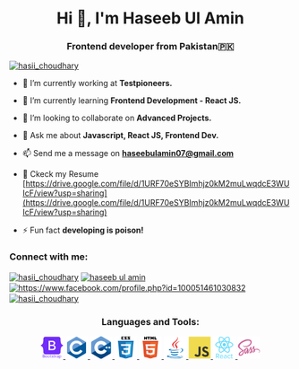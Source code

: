 <h1 align="center">Hi 👋, I'm Haseeb Ul Amin</h1>
<h3 align="center">Frontend developer from Pakistan🇵🇰</h3>

<p align="left"> <a href="https://twitter.com/hasii_choudhary" target="blank"><img src="https://img.shields.io/twitter/follow/hasii_choudhary?logo=twitter&style=for-the-badge" alt="hasii_choudhary" /></a> </p>

- 🔭 I’m currently working at **Testpioneers.**

- 🌱 I’m currently learning **Frontend Development - React JS.**

- 👯 I’m looking to collaborate on **Advanced Projects.**

- 💬 Ask me about **Javascript, React JS, Frontend Dev.**

- 📫 Send me a message on **haseebulamin07@gmail.com**

- 📄 Ckeck my Resume [https://drive.google.com/file/d/1URF70eSYBImhjz0kM2muLwqdcE3WUIcF/view?usp=sharing](https://drive.google.com/file/d/1URF70eSYBImhjz0kM2muLwqdcE3WUIcF/view?usp=sharing)

- ⚡ Fun fact **developing is poison!**

<h3 align="left">Connect with me:</h3>
<p align="left">
<a href="https://twitter.com/hasii_choudhary" target="blank"><img align="center" src="https://raw.githubusercontent.com/rahuldkjain/github-profile-readme-generator/master/src/images/icons/Social/twitter.svg" alt="hasii_choudhary" height="30" width="40" /></a>
<a href="https://linkedin.com/in/haseeb ul amin" target="blank"><img align="center" src="https://raw.githubusercontent.com/rahuldkjain/github-profile-readme-generator/master/src/images/icons/Social/linked-in-alt.svg" alt="haseeb ul amin" height="30" width="40" /></a>
<a href="https://fb.com/https://www.facebook.com/profile.php?id=100051461030832" target="blank"><img align="center" src="https://raw.githubusercontent.com/rahuldkjain/github-profile-readme-generator/master/src/images/icons/Social/facebook.svg" alt="https://www.facebook.com/profile.php?id=100051461030832" height="30" width="40" /></a>
<a href="https://instagram.com/hasii_choudhary" target="blank"><img align="center" src="https://raw.githubusercontent.com/rahuldkjain/github-profile-readme-generator/master/src/images/icons/Social/instagram.svg" alt="hasii_choudhary" height="30" width="40" /></a>
</p>

<h3 align="center">Languages and Tools:</h3>
<p align="center"> <a href="https://getbootstrap.com" target="_blank" rel="noreferrer"> <img src="https://raw.githubusercontent.com/devicons/devicon/master/icons/bootstrap/bootstrap-plain-wordmark.svg" alt="bootstrap" width="40" height="40"/> </a> <a href="https://www.cprogramming.com/" target="_blank" rel="noreferrer"> <img src="https://raw.githubusercontent.com/devicons/devicon/master/icons/c/c-original.svg" alt="c" width="40" height="40"/> </a> <a href="https://www.w3schools.com/cpp/" target="_blank" rel="noreferrer"> <img src="https://raw.githubusercontent.com/devicons/devicon/master/icons/cplusplus/cplusplus-original.svg" alt="cplusplus" width="40" height="40"/> </a> <a href="https://www.w3schools.com/css/" target="_blank" rel="noreferrer"> <img src="https://raw.githubusercontent.com/devicons/devicon/master/icons/css3/css3-original-wordmark.svg" alt="css3" width="40" height="40"/> </a> <a href="https://www.w3.org/html/" target="_blank" rel="noreferrer"> <img src="https://raw.githubusercontent.com/devicons/devicon/master/icons/html5/html5-original-wordmark.svg" alt="html5" width="40" height="40"/> </a> <a href="https://www.java.com" target="_blank" rel="noreferrer"> <img src="https://raw.githubusercontent.com/devicons/devicon/master/icons/java/java-original.svg" alt="java" width="40" height="40"/> </a> <a href="https://developer.mozilla.org/en-US/docs/Web/JavaScript" target="_blank" rel="noreferrer"> <img src="https://raw.githubusercontent.com/devicons/devicon/master/icons/javascript/javascript-original.svg" alt="javascript" width="40" height="40"/> </a> <a href="https://reactjs.org/" target="_blank" rel="noreferrer"> <img src="https://raw.githubusercontent.com/devicons/devicon/master/icons/react/react-original-wordmark.svg" alt="react" width="40" height="40"/> </a> <a href="https://sass-lang.com" target="_blank" rel="noreferrer"> <img src="https://raw.githubusercontent.com/devicons/devicon/master/icons/sass/sass-original.svg" alt="sass" width="40" height="40"/> </a> </p>
